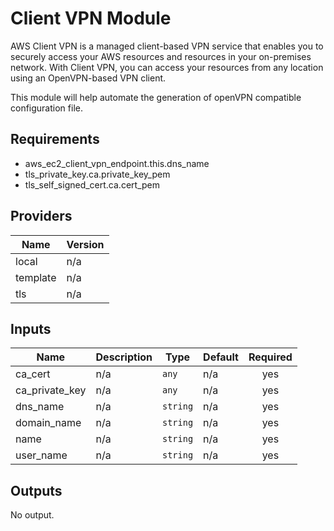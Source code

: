 # Client VPN Module

AWS Client VPN is a managed client-based VPN service that enables you to securely access your AWS resources and resources in your on-premises network. With Client VPN, you can access your resources from any location using an OpenVPN-based VPN client.

This module will help automate the generation of openVPN compatible configuration file.

## Requirements

- aws_ec2_client_vpn_endpoint.this.dns_name
- tls_private_key.ca.private_key_pem
- tls_self_signed_cert.ca.cert_pem

## Providers

| Name     | Version |
| -------- | ------- |
| local    | n/a     |
| template | n/a     |
| tls      | n/a     |

## Inputs

| Name             | Description | Type     | Default | Required |
| ---------------- | ----------- | -------- | ------- | :------: |
| ca\_cert         | n/a         | `any`    | n/a     |   yes    |
| ca\_private\_key | n/a         | `any`    | n/a     |   yes    |
| dns\_name        | n/a         | `string` | n/a     |   yes    |
| domain\_name     | n/a         | `string` | n/a     |   yes    |
| name             | n/a         | `string` | n/a     |   yes    |
| user\_name       | n/a         | `string` | n/a     |   yes    |

## Outputs

No output.
